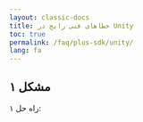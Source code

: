 ```yaml
---
layout: classic-docs
title: خطاهای فنی رایج در Unity
toc: true
permalink: /faq/plus-sdk/unity/
lang: fa
---
```


## مشکل ۱

راه حل ۱: 
